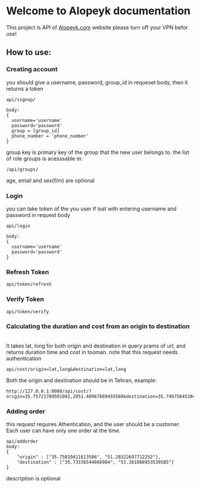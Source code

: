 # Welcome to Alopeyk documentation
This project is API of [Alopeyk.com](https://alopeyk.com/) website
please turn off your VPN befor use!
## How to use:
### Creating account
you should give a username, password, group_id in requeset body, then it returns a token
```
api/signup/

body:
{
  username='username'
  password='password'
  group = [group_id]
  phone_number = 'phone_number'
}
```
group key is primary key of the group that the new user belongs to. the list of role groups is acesssable in:
```
/api/groups/
```
age, email and sex(f/m) are optional<br>
### Login
you can take token of the you user if lost with entering username and password in request body
```
api/login

body:
{
  username='username'
  password='password'
}

```
### Refresh Token
```
api/token/refresh
```
### Verify Token
```
api/token/verify
```
### Calculating the duration and cost from an origin to destination
<br>It takes lat, long for both origin and destination in query prams of url, and returns duration time and cost in tooman. note that this request needs authentication
```
api/cost/origin=lat,long&destination=lat,long
```
Both the origin and destination should be in Tehran, example:
```
http://127.0.0.1:8000/api/cost/?origin=35.75721789501081,2051.40967669493569&destination=35.746756453846,2051.37487729402636
```
### Adding order
this request requires Athentication, and the user should be a customer. Each user can have only one order at the time.
```
api/addorder
body:
{
    "origin" : ["35.75019411613506", "51.28322697712252"],
    "destination" : ["35.73156544666984", "51.381008953539585"]
}
```
description is optional
